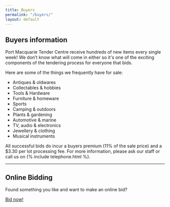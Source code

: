 ```yaml
---
title: Buyers
permalink: "/buyers/"
layout: default
---
```


## Buyers information

Port Macquarie Tender Centre receive hundreds of new items every single week! We don’t know what will come in either so it's one of the exciting components of the tendering process for everyone that bids.

Here are some of the things we frequently have for sale:

* Antiques & oldwares
* Collectables & hobbies
* Tools & Hardware
* Furniture & homeware
* Sports
* Camping & outdoors
* Plants & gardening
* Automotive & marine
* TV, audio & electronics
* Jewellery & clothing
* Musical instruments

All successful bids do incur a buyers premium (11% of the sale price) and a $3.30 per lot processing fee. For more information, please ask our staff or call us on {% include telephone.html %}.

---

## Online Bidding

Found something you like and want to make an online bid?

<a class="btn btn-dark" href="/bid/" role="button">Bid now!</a>
